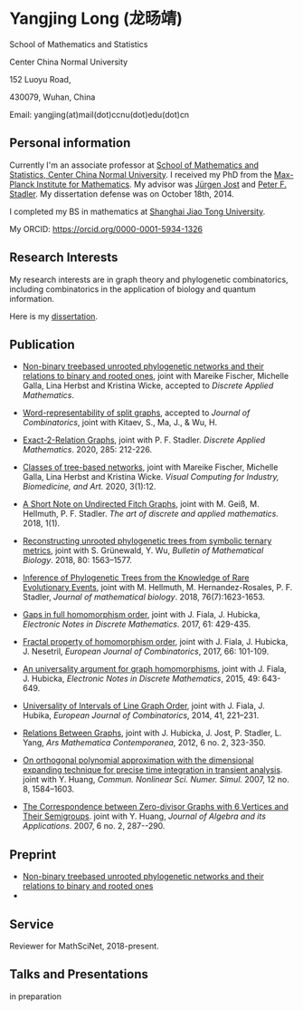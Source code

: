 
# Yangjing Long (龙旸靖)

School of Mathematics and Statistics

Center China Normal University

152 Luoyu Road,

430079, Wuhan, China

Email: yangjing(at)mail(dot)ccnu(dot)edu(dot)cn


## Personal information

Currently I'm an associate professor at [School of Mathematics and Statistics,
Center China Normal University](http://maths.ccnu.edu.cn/English/HO.htm/). I received my PhD from the [Max-Planck Institute for Mathematics]([https://www.mis.mpg.de/](https://www.mis.mpg.de/)). My advisor was [Jürgen Jost](https://www.mis.mpg.de/jjost/juergen-jost.html) and [Peter F. Stadler](http://www.bioinf.uni-leipzig.de/~studla/). My dissertation defense was on October 18th, 2014.

I completed my BS in mathematics at [Shanghai Jiao Tong University](https://www.math.sjtu.edu.cn).

My ORCID: https://orcid.org/0000-0001-5934-1326

## Research Interests

My research interests are in graph theory and phylogenetic combinatorics, including combinatorics in the application of biology and quantum information.

Here is my [dissertation](https://arxiv.org/abs/1404.5334).

## Publication

- [Non-binary treebased unrooted phylogenetic networks and their relations to binary and rooted ones](https://arxiv.org/abs/1810.06853), joint with Mareike Fischer, Michelle Galla, Lina Herbst and Kristina Wicke, accepted to *Discrete Applied Mathematics*.

  <!--accepted 2021 January 11. -->

- [Word-representability of split graphs](https://arxiv.org/abs/1709.09725), accepted to *Journal of Combinatorics*,  joint with Kitaev, S., Ma, J., & Wu, H.

  <!--accepted 2020 Sep 14. -->

- [Exact-2-Relation Graphs](https://www.sciencedirect.com/science/article/abs/pii/S0166218X20302638), joint with P. F. Stadler. *Discrete Applied Mathematics*. 2020, 285: 212-226.

  <!--Published 2020 Oct 15. -->

- [Classes of tree-based networks](https://pubmed.ncbi.nlm.nih.gov/32415350/), joint with Mareike Fischer, Michelle Galla, Lina Herbst and Kristina Wicke. *Visual Computing for Industry,*
  *Biomedicine, and Art.* 2020, 3(1):12. 
  
  <!--Published 2020 May 15. -->
  
- [A Short Note on Undirected Fitch Graphs](https://adam-journal.eu/index.php/ADAM/article/view/1245), joint with M. Geiß, M. Hellmuth, P. F. Stadler. *The art of discrete and applied mathematics.* 2018, 1(1).

- [Reconstructing unrooted phylogenetic trees from symbolic ternary metrics](https://link.springer.com/article/10.1007/s11538-018-0413-7),  joint with S. Grünewald, Y. Wu, *Bulletin of Mathematical Biology*. 2018, 80: 1563–1577.

- [Inference of Phylogenetic Trees from the Knowledge of Rare Evolutionary Events](https://www.ncbi.nlm.nih.gov/pubmed/29218395), joint with M. Hellmuth, M. Hernandez-Rosales,  P. F. Stadler, *Journal of mathematical biology*. 2018, 76(7):1623-1653.

- [Gaps in full homomorphism order](https://www.sciencedirect.com/science/article/pii/S1571065317301555), joint with J. Fiala, J. Hubicka, *Electronic Notes in Discrete Mathematics*. 2017, 61: 429-435.

- [Fractal property of homomorphism order](https://www.sciencedirect.com/science/article/pii/S0195669817300914), joint with J. Fiala, J. Hubicka, J. Nesetril, *European Journal of Combinatorics*, 2017, 66: 101-109.

- [An universality argument for graph homomorphisms](https://www.sciencedirect.com/science/article/pii/S157106531500133X), joint with J. Fiala, J. Hubicka, *Electronic Notes in Discrete Mathematics*, 2015, 49: 643-649.

- [Universality of Intervals of Line Graph Order](https://www.sciencedirect.com/science/article/pii/S0195669814000705), joint with J. Fiala, J. Hubika, *European Journal of Combinatorics*, 2014, 41, 221–231.

- [Relations Between Graphs](https://amc-journal.eu/index.php/amc/article/download/335/603), joint with J. Hubicka, J. Jost, P. Stadler, L. Yang, *Ars Mathematica Contemporanea*, 2012, 6 no. 2, 323-350.

- [On orthogonal polynomial approximation with the dimensional expanding technique for precise time integration in transient analysis](https://www.sciencedirect.com/science/article/pii/S1007570406000591). joint with Y. Huang,  *Commun. Nonlinear Sci. Numer. Simul.* 2007, 12 no. 8, 1584–1603.

- [The Correspondence between Zero-divisor Graphs with 6 Vertices and Their Semigroups](https://www.worldscientific.com/doi/10.1142/S021949880700220X). joint with Y. Huang, *Journal of Algebra and its Applications*. 2007, 6 no. 2, 287--290.

## Preprint

- [Non-binary treebased unrooted phylogenetic networks and their relations to binary and rooted ones](https://arxiv.org/abs/1810.06853)
- 





## Service

Reviewer for MathSciNet, 2018-present.



## Talks and Presentations

in preparation

